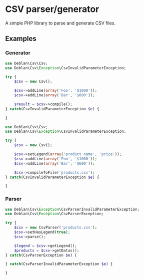 CSV parser/generator
====================

A simple PHP library to parse and generate CSV files.

## Examples

### Generator

```php
use Deblan\Csv\Csv;
use Deblan\Csv\Exception\CsvInvalidParameterException;

try {
    $csv = new Csv();

    $csv->addLine(array('Foo', '$1000'));
    $csv->addLine(array('Bar', '$600'));

    $result = $csv->compile();
} catch(CsvInvalidParameterException $e) {

}
```

```php
use Deblan\Csv\Csv;
use Deblan\Csv\Exception\CsvInvalidParameterException;

try {
    $csv = new Csv();

    $csv->setLegend(array('product name', 'price'));
    $csv->addLine(array('Foo', '$1000'));
    $csv->addLine(array('Bar', '$600'));

    $csv->compileToFile('products.csv');
} catch(CsvInvalidParameterException $e) {

}
```

### Parser

```php
use Deblan\Csv\Exception\CsvParserInvalidParameterException;
use Deblan\Csv\Exception\CsvParserException;

try {
    $csv = new CsvParser('products.csv');
	$csv->setHasLegend(true);
	$csv->parse();

	$legend = $csv->getLegend();
	$products = $csv->getDatas();
} catch(CsvParserException $e) {

} catch(CsvParserInvalidParameterException $e) {

}
```
